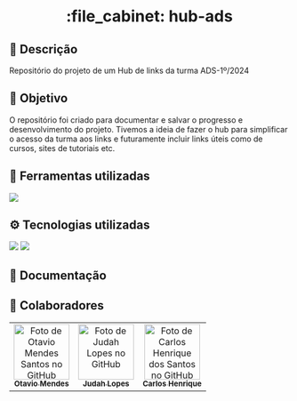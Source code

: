  <h1 align="center">:file_cabinet: hub-ads</h1>

## 📜 Descrição

Repositório do projeto de um Hub de links da turma ADS-1º/2024

## :dart: Objetivo

O repositório foi criado para documentar e salvar o progresso e desenvolvimento do projeto. Tivemos a ideia de fazer o hub para simplificar o acesso da turma aos links e futuramente incluir links úteis como de cursos, sites de tutoriais etc. 

## 🔧 Ferramentas utilizadas
<div>
    <p align="left"> <a href="https://github.com/Hub-Ads"><img src="https://skillicons.dev/icons?i=figma,vscode,github"> </a> </p>
</div>

## ⚙️ Tecnologias utilizadas
<div>
   <img src="https://img.shields.io/badge/HTML5-%23f06529?style=for-the-badge&logo=html5&logoColor=%23f06529&labelColor=%23303030">
   <img src="https://img.shields.io/badge/CSS3-%233067e6?style=for-the-badge&logo=css3&logoColor=%232965f1&labelColor=%23303030">
</div>
  
## 📝 Documentação

<!-- O curso é dividido em 4 módulos apresentados como playlists:
- <a href="https://www.youtube.com/watch?v=Ejkb_YpuHWs&list=PLHz_AreHm4dkZ9-atkcmcBaMZdmLHft8n">Módulo 1</a>
- <a href="https://www.youtube.com/watch?v=vPNIAJ9B4hg&list=PLHz_AreHm4dlUpEXkY1AyVLQGcpSgVF8s">Módulo 2</a>
- <a href="https://www.youtube.com/watch?v=ofFgnDtn_1c&list=PLHz_AreHm4dmcAviDwiGgHbeEJToxbOpZ">Módulo 3</a>
- <a href="https://www.youtube.com/watch?v=zHKHMmEG9vE&list=PLHz_AreHm4dkcVCk2Bn_fdVQ81Fkrh6WT">Módulo 4</a>

Os 4 módulos são divididos em aulas menores. 
De início, a documentação desse repositório será realizada a cada dia de estudos (dia em que os 3 conseguem se reunir para estudar via call). 
O título dos commits serão o mesmo título da aula em que assistirmos por último no dia.

###### Caso se faça necessário, serão feitos mais de um commit por dia. -->
## :handshake: Colaboradores

<table>
  <tr>
    <td align="center">
      <a href="https://github.com/OtavioMendesSantos" target="_blank">
        <img src="https://avatars.githubusercontent.com/u/145459372?v=4" width="100px;" alt="Foto de Otavio Mendes Santos no GitHub"/><br>
        <sub>
          <b>Otavio Mendes</b>
        </sub>
      </a>
    </td>
    <td align="center">
      <a href="https://github.com/judah-lopes" target="_blank">
        <img src="https://avatars.githubusercontent.com/u/134812191?s=400&u=00a571215f2ea321a8738af235cea655e1e36ec6&v=4" width="100px;" alt="Foto de Judah Lopes no GitHub"/><br>
        <sub>
          <b>Judah Lopes</b>
        </sub>
      </a>
    </td> 
    <td align="center">
      <a href="https://github.com/CarlosCafeJs" target="_blank">
        <img src="https://avatars.githubusercontent.com/u/129197782?v=4" width="100px;" alt="Foto de Carlos Henrique dos Santos no GitHub"/><br>
        <sub>
          <b>Carlos Henrique</b>
        </sub>
      </a>
    </td>
  </tr>
</table>
